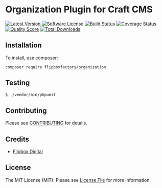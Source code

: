 # Organization Plugin for Craft CMS
[![Latest Version](https://img.shields.io/github/release/flipboxfactory/organization.svg?style=flat-square)](https://github.com/flipboxfactory/organization/releases)
[![Software License](https://img.shields.io/badge/license-MIT-brightgreen.svg?style=flat-square)](LICENSE.md)
[![Build Status](https://img.shields.io/travis/flipboxfactory/organization/master.svg?style=flat-square)](https://travis-ci.org/flipboxfactory/organization)
[![Coverage Status](https://img.shields.io/scrutinizer/coverage/g/flipboxfactory/organization.svg?style=flat-square)](https://scrutinizer-ci.com/g/flipboxfactory/organization/code-structure)
[![Quality Score](https://img.shields.io/scrutinizer/g/flipboxfactory/organization.svg?style=flat-square)](https://scrutinizer-ci.com/g/flipboxfactory/organization)
[![Total Downloads](https://img.shields.io/packagist/dt/flipboxfactory/organization.svg?style=flat-square)](https://packagist.org/packages/flipboxfactory/organization)

## Installation

To install, use composer:

```
composer require flipboxfactory/organization
```

## Testing

``` bash
$ ./vendor/bin/phpunit
```

## Contributing

Please see [CONTRIBUTING](https://github.com/flipboxfactory/organization/blob/master/CONTRIBUTING.md) for details.


## Credits

- [Flipbox Digital](https://github.com/flipbox)

## License

The MIT License (MIT). Please see [License File](https://github.com/flipboxfactory/organization/blob/master/LICENSE) for more information.
